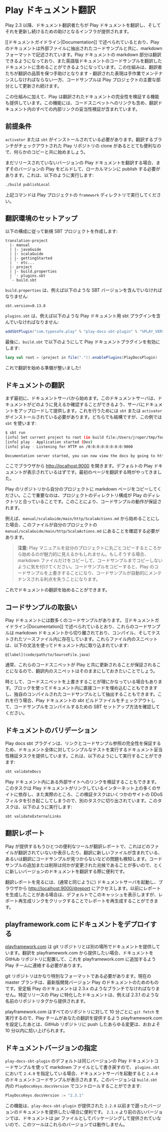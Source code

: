 <!--- Copyright (C) 2009-2015 Typesafe Inc. <http://www.typesafe.com> -->
<!--
# Translating the Play Documentation
-->
# Play ドキュメント翻訳

<!--
Play 2.3+ provides infrastructure to aid documentation translators in translating the Play documentation and keeping it up to date.
-->
Play 2.3 以降、ドキュメント翻訳者たちが Play ドキュメントを翻訳し、そしてそれを更新し続けるための助けとなるインフラが提供されます。

<!--
As described in the [[Documentation Guidelines|Documentation]], Play's documentation is written in markdown format with code samples extracted to external files.  Play allows the markdown components of the documentation to be translated, while allowing the original code samples from the English documentation to be included in the translated documentation.  This assists translators in maintaining translation quality - the code samples are kept up to date as part of the core Play project, while the translated descriptions have to be maintained manually.
-->
[[ドキュメントガイドライン|Documentation]] で述べられているとおり、Play のドキュメントは外部ファイルに抽出されたコードサンプルと共に、markdown フォーマットで記述されています。Play ドキュメントの markdown 部分は翻訳できるようになっており、また英語版ドキュメントのコードサンプルを翻訳したドキュメントに含めることができるようになっています。この仕組みは、翻訳者たちが翻訳の品質を保つ手助けとなります - 翻訳された表現は手作業でメンテナンスしなければならない一方、コードサンプルは Play プロジェクトの主要な部分として更新され続けます。

<!--
In addition to this, Play also provides facilities for validating the integrity of translated documentation.  This includes validating all internal links, including links to code snippets, in the translation.
-->
この仕組みに加えて、Play は翻訳されたドキュメントの完全性を検証する機能も提供しています。この機能には、コードスニペットへのリンクも含め、翻訳ドキュメント内のすべての内部リンクの妥当性検証が含まれています。

<!--
## Prerequisites
-->
## 前提条件

<!--
You need to have `activator` or `sbt` installed.  It will also be very useful to have a clone of the Play repository, with the branch that you're translating checked out, so that you have something to copy to start with.
-->
`activator` または `sbt` がインストールされている必要があります。翻訳するブランチがチェックアウトされた Play リポジトリの clone があるととても便利なので、何らかのコピーと共に始めましょう。

<!--
If you're translating an unreleased version of the Play documentation, then you'll need to build that version of Play and publish it locally on your machine first.  This can be done by running:
-->
まだリリースされていないバージョンの Play ドキュメントを翻訳する場合、まずそのバージョンの Play をビルドして、ローカルマシンに publish する必要があります。これは、以下のように実行します:

```bash
./build publishLocal
```

<!--
in the `framework` directory of the Play project.
-->
上記コマンドは Play プロジェクトの `framework` ディレクトリで実行してください。

<!--
## Setting up a translation
-->
## 翻訳環境のセットアップ

<!--
Create a new SBT project with the following structure:
-->
以下の構成に従って新規 SBT プロジェクトを作成します:

```
translation-project
  |- manual
  | |- javaGuide
  | |- scalaGuide
  | |- gettingStarted
  | `- etc...
  |- project
  | |- build.properties
  | `- plugins.sbt
  `- build.sbt
```

<!--
`build.properties` should contain the SBT version, ie:
-->
`build.properties` は、例えば以下のような SBT バージョンを含んでいなければなりません:

```
sbt.version=0.13.8
```

<!--
`plugins.sbt` should include the Play docs sbt plugin, ie:
-->
`plugins.sbt` は、例えば以下のような Play ドキュメント用 sbt プラグインを含んでいなければなりません:

```scala
addSbtPlugin("com.typesafe.play" % "play-docs-sbt-plugin" % "%PLAY_VERSION%")
```

<!--
Finally, `build.sbt` should enable the Play docs plugin, ie:
-->
最後に、`build.sbt` で以下のようにして Play ドキュメントプラグインを有効にします:

```scala
lazy val root = (project in file(".")).enablePlugins(PlayDocsPlugin)
```

<!--
Now you're ready to start translating!
-->
これで翻訳を始める準備が整いました!

<!--
## Translating documentation
-->
## ドキュメントの翻訳

<!--
First off, start the documentation server.  The documentation server will serve your documentation up for you so you can see what it looks like as you're going.  To do this you'll need `sbt` or `activator` installed, either one is fine, in the examples here we'll be using `sbt`:
-->
まず最初に、ドキュメントサーバから始めます。このドキュメントサーバは、ドキュメントがどのように見えるか確認することができるよう、サーバにドキュメントをアップロードして提供します。これを行うためには `sbt` または `activator` がインストールされている必要があります。どちらでも結構ですが、この例では `sbt` を使います:

```bash
$ sbt run
[info] Set current project to root (in build file:/Users/jroper/tmp/foo-translation/)
[info] play - Application started (Dev)
[info] play - Listening for HTTP on /0:0:0:0:0:0:0:0:9000

Documentation server started, you can now view the docs by going to http://0:0:0:0:0:0:0:0:9000
```

<!--
Now open <http://localhost:9000> in your browser.  You should be able to see the default Play documentation.  It's time to translate your first page.
-->
ここでブラウザから <http://localhost:9000> を開きます。デフォルトの Play ドキュメントが表示されているはずです。最初のページを翻訳する時がやってきました。

<!--
Copy a markdown page from the Play repository into your project.  It is important to ensure that the directory structure in your project matches the directory in Play, this will ensure that the code samples work.
-->
Play のリポジトリから自分のプロジェクトに markdown ページをコピーしてください。ここで重要なのは、プロジェクトのディレクトリ構成が Play のディレクトリと合っていることです。このことにより、コードサンプルの動作が保証されます。

<!--
For example, if you choose to start with `manual/scalaGuide/main/http/ScalaActions.md`, then you need to ensure that it is in `manual/scalaGuide/main/http/ScalaActions.md` in your project.
-->
例えば、`manual/scalaGuide/main/http/ScalaActions.md` から始めることにした場合、このファイルが自分のプロジェクトの `manual/scalaGuide/main/http/ScalaActions.md` にあることを確認する必要があります。

<!--
> **Note:** It may be tempting to start by copying the entire Play manual into your project.  If you do do this, make sure you only copy the markdown files, that you don't copy the code samples as well.  If you copy the code samples, they will override the code samples from Play, and you will lose the benefit of having those code samples automatically maintained for you.
-->
> **注意:** Play マニュアルを自分のプロジェクトに丸ごとコピーするところから始めるのが魅力的に見えるかもしれません。もしそうする場合、markdown ファイルだけをコピーして、コードサンプルまでコピーしないように気を付けてください。コードサンプルをコピーすると、Play のコードサンプルを上書きすることになり、コードサンプルが自動的にメンテナンスされる利点を失うことになります。

<!--
Now you can start translating the file.
-->
これでドキュメントの翻訳を始めることができます。

<!--
## Dealing with code samples
-->
## コードサンプルの取扱い

<!--
The Play documentation is full of code samples.  As described in the [[Documentation Guidelines|Documentation]], these code samples live outside of the markdown documentation and live in compiled and tested source files.  Snippets from these files get included in the documentation using the following syntax:
-->
Play ドキュメントには数多くのコードサンプルがあります。 [[ドキュメントガイドライン|Documentation]] で述べられているとおり、これらのコードサンプルは markdown ドキュメントから切り離されており、コンパイル、そしてテストされたソースファイル内に存在しています。これらファイル内のスニペットは、以下の文法を使ってドキュメント内に取り込まれています:

```
@[label](code/path/to/SourceFile.java)
```

<!--
Generally, you will want to leave these snippets as is in your translation, this will ensure that the code snippets your translation stays up to date with Play.
-->
通常、これらのコードスニペットが Play と共に更新されることが保証されることになるので、翻訳内のスニペットはそのままにしておきたいことでしょう。

<!--
In some situations, it may make sense to override them.  You can either do this by putting the code directly in the documentation, using a fenced block, or by extracting them into your projects own compile code samples.  If you do that, checkout the Play documentation sbt build files for how you might setup SBT to compile them.
-->
時として、コードスニペットを上書きすることが理にかなっている場合もあります。ブロックを使ってドキュメント内に直接コードを埋め込むこともできますし、独自のコンパイルされたコードサンプルとして抽出することもできます。これを行う場合、Play ドキュメントの sbt ビルドファイルをチェックアウトして、コードサンプルをコンパイルするための SBT セットアップ方法を確認してください。

<!--
## Validating the documentation
-->
## ドキュメントのバリデーション

<!--
The Play docs sbt plugin provides a documentation validation task that runs some simple tests over the documentation, to ensure the integrity of links and code sample references.  You can run this by running:
-->
Play docs sbt プラグインは、リンクとコードサンプル参照の完全性を保証するため、ドキュメント全体に対してシンプルなテストを実行するドキュメント妥当性検証タスクを提供しています。これは、以下のようにして実行することができます:

```bash
sbt validateDocs
```

<!--
You can also validate the links to external sites in Play's documentation.  This is a separate task because it's dependent on many sites on the internet that Play's documentation links to, and the validation task in fact actually triggers DDoS filters on some sites.  To run it, run:
-->
Play ドキュメント内にある外部サイトへのリンクを検証することもできます。このタスクは Play ドキュメントがリンクしているインターネット上の多くのサイトに依存し、また実際のところ、この検証タスクはいくつかのサイトの DDoS フィルタを引き起こしてしまうので、別のタスクに切り出されています。このタスクは、以下のように実行します:

```bash
sbt validateExternalLinks
```

<!-- 
## Translation report
-->
## 翻訳レポート

<!--
Another very helpful tool provided by Play is a translation report, which shows which files have not been translated, and also tries to detect issues, for example, if the translation introduces new files, or if the translation is missing code samples.  This can particularly help when translating a new version of the documentation, since the addition or removal of code samples will often be a good signal that something has changed.
-->
Play が提供するもうひとつの便利なツールが翻訳レポートで、これはどのファイルが翻訳されていないか表示したり、翻訳に新しいファイルが含まれている、あるいは翻訳にコードサンプルが見つからないなどの問題も検知します。コードサンプルの追加または削除は何かが変更された兆候であることが多いので、とくに新しいバージョンのドキュメントを翻訳する際に便利です。

<!--
To view the translation report, run the documentation server (like normal), and then visit <http://localhost:9000/@report> in your browser.  By default it will serve a cached version of the report if it has been generated in the past, you can rerun the report by clicking the rerun report link.
-->
翻訳レポートを見るには、(通常と同じように) ドキュメントサーバを起動し、ブラウザから <http://localhost:9000/@report> にアクセスします。以前にレポートを生成したことがある場合は、デフォルトでこのキャッシュを表示しますが、レポート再生成リンクをクリックすることでレポートを再生成することができます。

<!--
## Deploying documentation to playframework.com
-->
## playframework.com にドキュメントをデプロイする

<!--
[playframework.com](https://playframework.com) serves documentation out of git repositories.  If you want your translation to be served from playframework.com, you'll need to put your documentation into a GitHub repository, and contact the Play team to have them add it to playframework.com.
-->
[playframework.com](https://playframework.com) は git リポジトリとは別の場所でドキュメントを提供しています。翻訳を playframework.com から提供したい場合、ドキュメントを GitHub リポジトリに配置して、これを playframework.com に追加するよう Play チームに連絡する必要があります。

<!--
The git repository needs to be in a very particular format.  The current master branch is for the documentation of the latest development version of Play.  Documentation for stable versions of Play must be in branches such as 2.3.x.  Documentation specific to a particular release of Play will be served from a tag of the repository with that name, for example, 2.3.1.
-->
git リポジトリはかなり特別なフォーマットである必要があります。現在の master ブランチは、最新版開発バージョン Play のドキュメントのためのものです。安定板 Play のドキュメントは 2.3.x のようなブランチでなければなりません。特定リリースの Play に特化したドキュメントは、例えば 2.3.1 のような名前のリポジトリタグから提供されます。

<!--
Once the Play team has configured playframework.com to serve your translation, any changes pushed to your GitHub repository will be picked up within about 10 minutes, as playframework.com does a `git fetch` on all repos it uses once every 10 minutes.
-->
playframework.com はすべてのリポジトリに対して 10 分ごとに `git fetch` を実行するので、Play チームがあなたの翻訳を提供するよう playframework.com を設定したあとは、GitHub リポジトリに push したあらゆる変更は、おおよそ 10 分以内に拾い上げられます。

<!--
## Specifying the documentation version
-->
## ドキュメントバージョンの指定

<!--
By default, the `play-docs-sbt-plugin` uses the same version of the Play documentation code samples and fallback markdown files as itself, so if in `plugins.sbt` you're using `2.4.0`, when you run the documentation, you will get `2.4.0` of the documentation code samples.  You can control this version by setting `PlayDocsKeys.docsVersion` in `build.sbt`:
-->
`play-docs-sbt-plugin` のデフォルトは同じバージョンの Play ドキュメントコードサンプルを使って markdown ファイルとして書き戻すので、 `plugins.sbt` において `2.4.0` を指定している場合、ドキュメントサーバを起動すると `2.4.0` のドキュメントコードサンプルが表示されます。このバージョンは `build.sbt` 内の `PlayDocsKeys.docsVersion` でコントロールすることができます:

```scala
PlayDocsKeys.docsVersion := "2.3.1"
```

<!--
This is particularly useful if you are wanting to provide documentation for versions of Play prior to when the `play-docs-sbt-plugin` was introduced, as far back as `2.2.0`.  For `2.1.x` and earlier, the documentation was not packaged and published as a jar file, so the tooling will not work for those older versions.
-->
この機能は、`play-docs-sbt-plugin` が提供された `2.2.0` 以前まで遡ったバージョンのドキュメントを提供したい場合に便利です。 `2.1.x` より前の古いバージョンでは、ドキュメントは jar ファイルとしてパッケージングして提供されていないので、このツールはこれらのバージョンでは動作しません。
